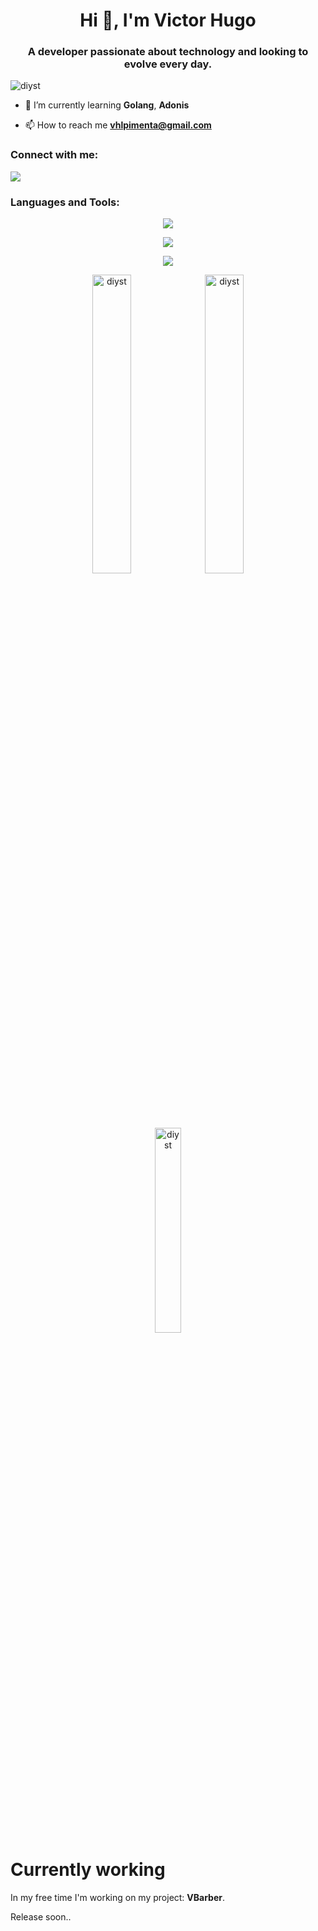 <h1 align="center">Hi 👋, I'm Victor Hugo</h1>
<h3 align="center">A developer passionate about technology and looking to evolve every day.</h3>

<p align="left"> <img src="https://komarev.com/ghpvc/?username=diys&label=Profile%20views&color=0e75b6&style=flat" alt="diyst" /> </p>

- 🌱 I’m currently learning **Golang**, **Adonis**

- 📫 How to reach me **vhlpimenta@gmail.com**

<h3 align="left">Connect with me:</h3>
<p align="left">
    <a href="https://br.linkedin.com/in/victor-hugo-lima-pimenta-6ab736215" target="blank">
        <img src="https://skillicons.dev/icons?i=linkedin" />    
    </a>
</p>

<h3 align="left">Languages and Tools:</h3>


<p align="center">
    <img src="https://skillicons.dev/icons?i=css,go,cs,lua,nodejs,python" />
</p>

<p align="center">
    <img src="https://skillicons.dev/icons?i=azure,docker,git,jenkins,vscode,visualstudio" />
</p>

<p align="center">
    <img src="https://skillicons.dev/icons?i=react,adonis,powershell,vue,webpack,selenium" />
</p>

<p align="center">
  <img align="center" width="35%" src="https://github-readme-stats.vercel.app/api?username=diyst&show_icons=true&locale=en" alt="diyst" />
  <img align="center" width="35%" src="https://github-readme-streak-stats.herokuapp.com/?user=diyst&" alt="diyst" />
  <img align="center" width="29%" src="https://github-readme-stats.vercel.app/api/top-langs?username=diyst&show_icons=true&locale=en&layout=compact" alt="diyst" />
</p>

<h1> Currently working </h1>

In my free time I'm working on my project: **VBarber**.

Release soon..
